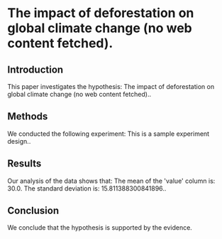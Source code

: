 # The impact of deforestation on global climate change (no web content fetched).

## Introduction

This paper investigates the hypothesis: The impact of deforestation on global climate change (no web content fetched)..

## Methods

We conducted the following experiment: This is a sample experiment design..

## Results

Our analysis of the data shows that: The mean of the 'value' column is: 30.0. The standard deviation is: 15.811388300841896..

## Conclusion

We conclude that the hypothesis is supported by the evidence.
